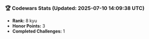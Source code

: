 ### 🏆 Codewars Stats (Updated: 2025-07-10 14:09:38 UTC)

- **Rank:** 8 kyu
- **Honor Points:** 3
- **Completed Challenges:** 1
